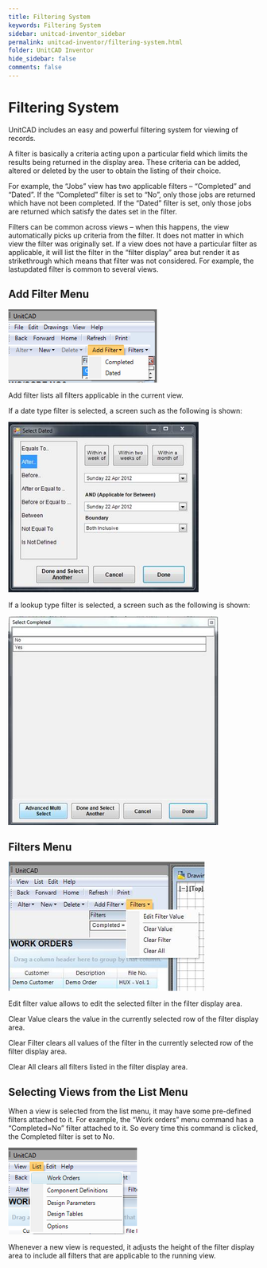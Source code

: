 ```yaml
---
title: Filtering System
keywords: Filtering System
sidebar: unitcad-inventor_sidebar
permalink: unitcad-inventor/filtering-system.html
folder: UnitCAD Inventor
hide_sidebar: false
comments: false
---
```

# Filtering System



UnitCAD includes an easy and powerful filtering system for viewing of records.

A filter is basically a criteria acting upon a particular field which limits the results being returned in the display area. These criteria can be added, altered or deleted by the user to obtain the listing of their choice.

For example, the “Jobs” view has two applicable filters – “Completed” and “Dated”. If the “Completed” filter is set to “No”, only those jobs are returned which have not been completed. If the “Dated” filter is set, only those jobs are returned which satisfy the dates set in the filter.

Filters can be common across views – when this happens, the view automatically picks up criteria from the filter. It does not matter in which view the filter was originally set. If a view does not have a particular filter as applicable, it will list the filter in the “filter display” area but render it as strikethrough which means that filter was not considered. For example, the lastupdated filter is common to several views.

## Add Filter Menu

![](/images/filtermenu.png)

Add filter lists all filters applicable in the current view.

If a date type filter is selected, a screen such as the following is shown:

![](/images/filtermenu-selectdated.jpg)

If a lookup type filter is selected, a screen such as the following is shown:

![](/images/filtermenu-selectcompleted.jpg)

## Filters Menu

![](/images/filtersmenu.jpg)

Edit filter value allows to edit the selected filter in the filter display area.

Clear Value clears the value in the currently selected row of the filter display area.

Clear Filter clears all values of the filter in the currently selected row of the filter display area.

Clear All clears all filters listed in the filter display area.

## Selecting Views from the List Menu



When a view is selected from the list menu, it may have some pre-defined filters attached to it. For example, the “Work orders” menu command has a “Completed=No” filter attached to it. So every time this command is clicked, the Completed filter is set to No.

![](/images/selecview-listmenu.png)

Whenever a new view is requested, it adjusts the height of the filter display area to include all filters that are applicable to the running view.

